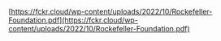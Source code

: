 [https://fckr.cloud/wp-content/uploads/2022/10/Rockefeller-Foundation.pdf](https://fckr.cloud/wp-content/uploads/2022/10/Rockefeller-Foundation.pdf)


